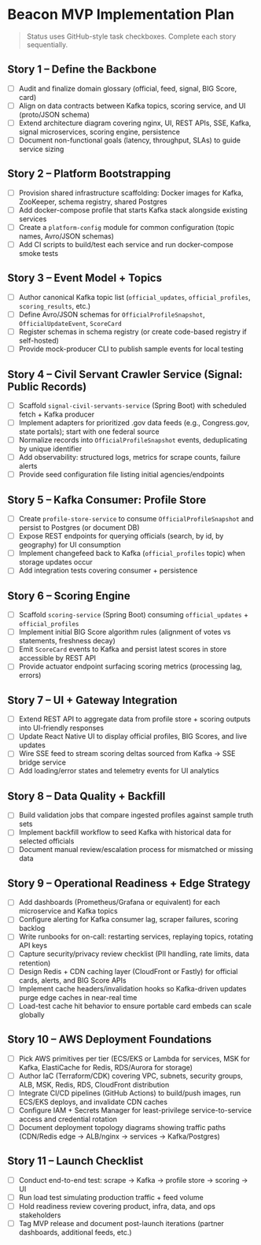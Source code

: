 # Beacon MVP Implementation Plan

> Status uses GitHub-style task checkboxes. Complete each story sequentially.

## Story 1 – Define the Backbone
- [ ] Audit and finalize domain glossary (official, feed, signal, BIG Score, card)
- [ ] Align on data contracts between Kafka topics, scoring service, and UI (proto/JSON schema)
- [ ] Extend architecture diagram covering nginx, UI, REST APIs, SSE, Kafka, signal microservices, scoring engine, persistence
- [ ] Document non-functional goals (latency, throughput, SLAs) to guide service sizing

## Story 2 – Platform Bootstrapping
- [ ] Provision shared infrastructure scaffolding: Docker images for Kafka, ZooKeeper, schema registry, shared Postgres
- [ ] Add docker-compose profile that starts Kafka stack alongside existing services
- [ ] Create a `platform-config` module for common configuration (topic names, Avro/JSON schemas)
- [ ] Add CI scripts to build/test each service and run docker-compose smoke tests

## Story 3 – Event Model + Topics
- [ ] Author canonical Kafka topic list (`official_updates`, `official_profiles`, `scoring_results`, etc.)
- [ ] Define Avro/JSON schemas for `OfficialProfileSnapshot`, `OfficialUpdateEvent`, `ScoreCard`
- [ ] Register schemas in schema registry (or create code-based registry if self-hosted)
- [ ] Provide mock-producer CLI to publish sample events for local testing

## Story 4 – Civil Servant Crawler Service (Signal: Public Records)
- [ ] Scaffold `signal-civil-servants-service` (Spring Boot) with scheduled fetch + Kafka producer
- [ ] Implement adapters for prioritized .gov data feeds (e.g., Congress.gov, state portals); start with one federal source
- [ ] Normalize records into `OfficialProfileSnapshot` events, deduplicating by unique identifier
- [ ] Add observability: structured logs, metrics for scrape counts, failure alerts
- [ ] Provide seed configuration file listing initial agencies/endpoints

## Story 5 – Kafka Consumer: Profile Store
- [ ] Create `profile-store-service` to consume `OfficialProfileSnapshot` and persist to Postgres (or document DB)
- [ ] Expose REST endpoints for querying officials (search, by id, by geography) for UI consumption
- [ ] Implement changefeed back to Kafka (`official_profiles` topic) when storage updates occur
- [ ] Add integration tests covering consumer + persistence

## Story 6 – Scoring Engine
- [ ] Scaffold `scoring-service` (Spring Boot) consuming `official_updates` + `official_profiles`
- [ ] Implement initial BIG Score algorithm rules (alignment of votes vs statements, freshness decay)
- [ ] Emit `ScoreCard` events to Kafka and persist latest scores in store accessible by REST API
- [ ] Provide actuator endpoint surfacing scoring metrics (processing lag, errors)

## Story 7 – UI + Gateway Integration
- [ ] Extend REST API to aggregate data from profile store + scoring outputs into UI-friendly responses
- [ ] Update React Native UI to display official profiles, BIG Scores, and live updates
- [ ] Wire SSE feed to stream scoring deltas sourced from Kafka -> SSE bridge service
- [ ] Add loading/error states and telemetry events for UI analytics

## Story 8 – Data Quality + Backfill
- [ ] Build validation jobs that compare ingested profiles against sample truth sets
- [ ] Implement backfill workflow to seed Kafka with historical data for selected officials
- [ ] Document manual review/escalation process for mismatched or missing data

## Story 9 – Operational Readiness + Edge Strategy
- [ ] Add dashboards (Prometheus/Grafana or equivalent) for each microservice and Kafka topics
- [ ] Configure alerting for Kafka consumer lag, scraper failures, scoring backlog
- [ ] Write runbooks for on-call: restarting services, replaying topics, rotating API keys
- [ ] Capture security/privacy review checklist (PII handling, rate limits, data retention)
- [ ] Design Redis + CDN caching layer (CloudFront or Fastly) for official cards, alerts, and BIG Score APIs
- [ ] Implement cache headers/invalidation hooks so Kafka-driven updates purge edge caches in near-real time
- [ ] Load-test cache hit behavior to ensure portable card embeds can scale globally

## Story 10 – AWS Deployment Foundations
- [ ] Pick AWS primitives per tier (ECS/EKS or Lambda for services, MSK for Kafka, ElastiCache for Redis, RDS/Aurora for storage)
- [ ] Author IaC (Terraform/CDK) covering VPC, subnets, security groups, ALB, MSK, Redis, RDS, CloudFront distribution
- [ ] Integrate CI/CD pipelines (GitHub Actions) to build/push images, run ECS/EKS deploys, and invalidate CDN caches
- [ ] Configure IAM + Secrets Manager for least-privilege service-to-service access and credential rotation
- [ ] Document deployment topology diagrams showing traffic paths (CDN/Redis edge → ALB/nginx → services → Kafka/Postgres)

## Story 11 – Launch Checklist
- [ ] Conduct end-to-end test: scrape → Kafka → profile store → scoring → UI
- [ ] Run load test simulating production traffic + feed volume
- [ ] Hold readiness review covering product, infra, data, and ops stakeholders
- [ ] Tag MVP release and document post-launch iterations (partner dashboards, additional feeds, etc.)

